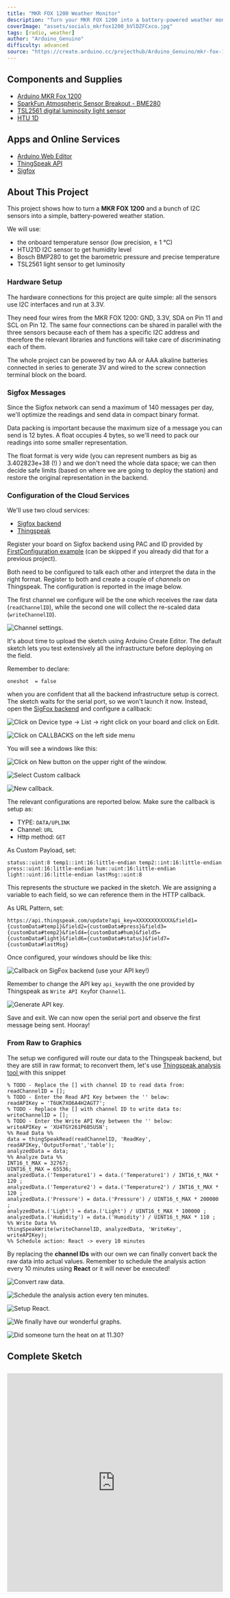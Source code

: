 ```yaml
---
title: "MKR FOX 1200 Weather Monitor"
description: "Turn your MKR FOX 1200 into a battery-powered weather monitor that you can deploy EVERYWHERE. "
coverImage: "assets/socials_mkrfox1200_bVlDZFCxco.jpg"
tags: [radio, weather]
author: "Arduino_Genuino"
difficulty: advanced
source: "https://create.arduino.cc/projecthub/Arduino_Genuino/mkr-fox-1200-weather-monitor-6a94e2"
---
```


## Components and Supplies

- [Arduino MKR Fox 1200](https://store.arduino.cc/arduino-mkrfox1200)
- [SparkFun Atmospheric Sensor Breakout - BME280](https://www.sparkfun.com/products/13676)
- [TSL2561 digital luminosity light sensor](https://store.arduino.cc/tsl2561-digital-luminosity-light-sensor)
- [HTU 1D](https://www.sparkfun.com/products/retired/12064)

## Apps and Online Services

- [Arduino Web Editor](https://create.arduino.cc/editor)
- [ThingSpeak API](https://github.com/iobridge/ThingSpeak)
- [Sigfox](http://makers.sigfox.com/)

## About This Project

This project shows how to turn a **MKR FOX 1200** and a bunch of I2C sensors into a simple, battery-powered weather station.

We will use:

* the onboard temperature sensor (low precision, ± 1 °C)
* HTU21D I2C sensor to get humidity level
* Bosch BMP280 to get the barometric pressure and precise temperature
* TSL2561 light sensor to get luminosity

### Hardware Setup

The hardware connections for this project are quite simple: all the sensors use I2C interfaces and run at 3.3V.

They need four wires from the MKR FOX 1200: GND, 3.3V, SDA on Pin 11 and SCL on Pin 12. The same four connections can be shared in parallel with the three sensors because each of them has a specific I2C address and therefore the relevant libraries and functions will take care of discriminating each of them.

The whole project can be powered by two AA or AAA alkaline batteries connected in series to generate 3V and wired to the screw connection terminal block on the board.

### Sigfox Messages

Since the Sigfox network can send a maximum of 140 messages per day, we'll optimize the readings and send data in compact binary format.

Data packing is important because the maximum size of a message you can send is 12 bytes. A float occupies 4 bytes, so we'll need to pack our readings into some smaller representation.

The float format is very wide (you can represent numbers as big as 3.402823e+38 (!) ) and we don't need the whole data space; we can then decide safe limits (based on where we are going to deploy the station) and restore the original representation in the backend.

### Configuration of the Cloud Services

We'll use two cloud services:

* [Sigfox backend](http://backend.sigfox.com/)
* [Thingspeak](https://thingspeak.com/)

Register your board on Sigfox backend using PAC and ID provided by [FirstConfiguration example](https://www.arduino.cc/en/Tutorial/SigFoxFirstConfiguration) (can be skipped if you already did that for a previous project).

Both need to be configured to talk each other and interpret the data in the right format. Register to both and create a couple of *channels* on Thingspeak. The configuration is reported in the image below.

The first channel we configure will be the one which receives the raw data (`readChannelID`), while the second one will collect the re-scaled data (`writeChannelID`).

![Channel settings.](assets/2017-03-27-181233_547x732_scrot_B6IpPZo7FW.png)

It's about time to upload the sketch using Arduino Create Editor. The default sketch lets you test extensively all the infrastructure before deploying on the field.

Remember to declare:

```arduino
oneshot  = false
```

when you are confident that all the backend infrastructure setup is correct. The sketch waits for the serial port, so we won't launch it now. Instead, open the [SigFox backend](http://backend.sigfox.com/) and configure a callback:


![Click on **Device type** -> **List** -> right click on your board and click on **Edit.**](assets/2_edit_GTyVPD287A.png)


![Click on **CALLBACKS** on the left side menu](assets/3_callbacks_7EhCtULJvp.png)

You will see a windows like this:


![Click on **New** button on the upper right of the window.](assets/4_callbacks_3vY6hHeVX5.png)

![Select **Custom callback**](assets/5_callbacks_BfT0WriuOm.png)

![New callback.](assets/6_new_callback_1nmdMMud2F.png)

The relevant configurations are reported below. Make sure the callback is setup as:

* TYPE: `DATA/UPLINK`
* Channel: `URL`
* Http method: `GET`

As Custom Payload, set:

```arduino
status::uint:8 temp1::int:16:little-endian temp2::int:16:little-endian press::uint:16:little-endian hum::uint:16:little-endian light::uint:16:little-endian lastMsg::uint:8
```

This represents the structure we packed in the sketch. We are assigning a variable to each field, so we can reference them in the HTTP callback.

As URL Pattern, set:

```arduino
https://api.thingspeak.com/update?api_key=XXXXXXXXXXXX&field1={customData#temp1}&field2={customData#press}&field3={customData#temp2}&field4={customData#hum}&field5={customData#light}&field6={customData#status}&field7={customData#lastMsg}
```

Once configured, your windows should be like this:

![Callback on SigFox backend (use your API key!)](assets/2017-03-27-181130_1319x555_scrot_xIFbqIRrwJ.png)



Remember to change the API key `api_key`with the one provided by Thingspeak as `Write API Key`for `Channel1`.

![Generate API key.](assets/2017-03-27-181800_589x361_scrot_KZ9gpPSaaH.png)

Save and exit. We can now open the serial port and observe the first message being sent. Hooray!

### From Raw to Graphics

The setup we configured will route our data to the Thingspeak backend, but they are still in raw format; to reconvert them, let's use [Thingspeak analysis tool ](https://thingspeak.com/apps/matlab_analyses)with this snippet

```arduino
% TODO - Replace the [] with channel ID to read data from:
readChannelID = [];
% TODO - Enter the Read API Key between the '' below:
readAPIKey = 'T6UK7XO6A4H2AGT7';
% TODO - Replace the [] with channel ID to write data to:
writeChannelID = [];
% TODO - Enter the Write API Key between the '' below:
writeAPIKey = 'XU4TGY261P6B5USN';
%% Read Data %%
data = thingSpeakRead(readChannelID, 'ReadKey', readAPIKey,'OutputFormat','table');
analyzedData = data;
%% Analyze Data %%
INT16_t_MAX = 32767;
UINT16_t_MAX = 65536;
analyzedData.('Temperature1') = data.('Temperature1') / INT16_t_MAX * 120 ;
analyzedData.('Temperature2') = data.('Temperature2') / INT16_t_MAX * 120 ;
analyzedData.('Pressure') = data.('Pressure') / UINT16_t_MAX * 200000 ;
analyzedData.('Light') = data.('Light') / UINT16_t_MAX * 100000 ;
analyzedData.('Humidity') = data.('Humidity') / UINT16_t_MAX * 110 ;
%% Write Data %%
thingSpeakWrite(writeChannelID, analyzedData, 'WriteKey', writeAPIKey);
%% Schedule action: React -> every 10 minutes
```

By replacing the **channel IDs** with our own we can finally convert back the raw data into actual values. Remember to schedule the analysis action every 10 minutes using **React** or it will never be executed!

![Convert raw data.](assets/2017-03-27-181450_1097x788_scrot_PRlvnPeNfZ.png)

![Schedule the analysis action every ten minutes.](assets/2017-03-27-181503_779x384_scrot_EQdWfi5cZN.png)

![Setup React.](assets/2017-03-27-181523_596x797_scrot_YBbBPFdpON.png)


![We finally have our wonderful graphs.](assets/1_Hq8YszSW57.png)

![Did someone turn the heat on at 11.30? ](assets/2_k6P30hcsDg.png)



## Complete Sketch

<iframe src='https://create.arduino.cc/editor/Arduino_Genuino/f025cb10-c6a7-41d5-911a-0ecad82bbcbb/preview?embed&snippet' style='height:510px;width:100%;margin:10px 0' frameborder='0'></iframe>
